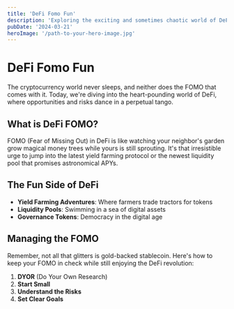```yaml
---
title: 'DeFi Fomo Fun'
description: 'Exploring the exciting and sometimes chaotic world of DeFi, where FOMO meets financial innovation.'
pubDate: '2024-03-21'
heroImage: '/path-to-your-hero-image.jpg'
---
```


# DeFi Fomo Fun

<div class="prose prose-lg prose-invert prose-emerald max-w-none">

The cryptocurrency world never sleeps, and neither does the FOMO that comes with it. Today, we're diving into the heart-pounding world of DeFi, where opportunities and risks dance in a perpetual tango.

## What is DeFi FOMO?

FOMO (Fear of Missing Out) in DeFi is like watching your neighbor's garden grow magical money trees while yours is still sprouting. It's that irresistible urge to jump into the latest yield farming protocol or the newest liquidity pool that promises astronomical APYs.

## The Fun Side of DeFi

- **Yield Farming Adventures**: Where farmers trade tractors for tokens
- **Liquidity Pools**: Swimming in a sea of digital assets
- **Governance Tokens**: Democracy in the digital age

## Managing the FOMO

Remember, not all that glitters is gold-backed stablecoin. Here's how to keep your FOMO in check while still enjoying the DeFi revolution:

1. **DYOR** (Do Your Own Research)
2. **Start Small**
3. **Understand the Risks**
4. **Set Clear Goals**

</div>